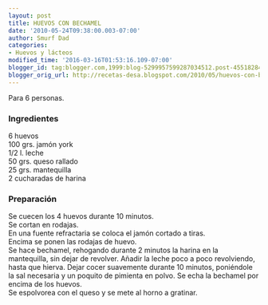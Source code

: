 ```yaml
---
layout: post
title: HUEVOS CON BECHAMEL
date: '2010-05-24T09:38:00.003-07:00'
author: Smurf Dad
categories:
- Huevos y lácteos
modified_time: '2016-03-16T01:53:16.109-07:00'
blogger_id: tag:blogger.com,1999:blog-5299957599287034512.post-4551828454418326254
blogger_orig_url: http://recetas-desa.blogspot.com/2010/05/huevos-con-bechamel.html
---
```


Para 6 personas.<br /><h3>Ingredientes</h3>6 huevos<br />100 grs. jamón york<br />1/2 l. leche<br />50 grs. queso rallado<br />25 grs. mantequilla<br />2 cucharadas de harina<br /><h3>Preparación</h3>Se cuecen los 4 huevos durante 10 minutos.<br />Se cortan en rodajas.<br />En una fuente refractaria se coloca el jamón cortado a tiras.<br />Encima se ponen las rodajas de huevo.<br />Se hace bechamel, rehogando durante 2 minutos la harina en la mantequilla, sin dejar de revolver. Añadir la leche poco a poco revolviendo, hasta que hierva. Dejar cocer suavemente durante 10 minutos, poniéndole la sal necesaria y un poquito de pimienta en polvo.           Se echa la bechamel por encima de los huevos.<br />Se espolvorea con el queso y se mete al horno a gratinar.